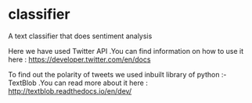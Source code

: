 # classifier
A text classifier that does sentiment analysis

Here we have used Twitter API .You can find information on how to use it here :
https://developer.twitter.com/en/docs


To find out the polarity of tweets we used inbuilt library of python :- TextBlob .You can read more about it here :
http://textblob.readthedocs.io/en/dev/



